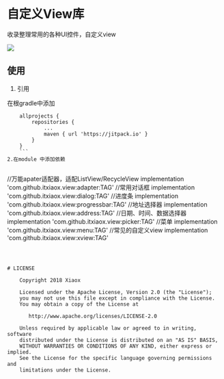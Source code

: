 #  自定义View库

收录整理常用的各种UI控件，自定义view


[![](https://jitpack.io/v/itxiaox/view.svg)](https://jitpack.io/#itxiaox/view)



## 使用
1. 引用

在根gradle中添加
```
    allprojects {
    	repositories {
    		...
    		maven { url 'https://jitpack.io' }
    	}
    }
	```
2.在module 中添加依赖


```
//万能apater适配器，适配ListView/RecycleView
implementation 'com.github.itxiaox.view:adapter:TAG'
//常用对话框
implementation 'com.github.itxiaox.view:dialog:TAG'
//进度条
implementation 'com.github.itxiaox.view:progressbar:TAG'
//地址选择器
implementation 'com.github.itxiaox.view:address:TAG'
//日期、时间、数据选择器
implementation 'com.github.itxiaox.view:picker:TAG'
//菜单
implementation 'com.github.itxiaox.view:menu:TAG'
//常见的自定义view
implementation 'com.github.itxiaox.view:xview:TAG'

```


 
# LICENSE

	Copyright 2018 Xiaox

	Licensed under the Apache License, Version 2.0 (the "License");
	you may not use this file except in compliance with the License.
	You may obtain a copy of the License at

	   http://www.apache.org/licenses/LICENSE-2.0

	Unless required by applicable law or agreed to in writing, software
	distributed under the License is distributed on an "AS IS" BASIS,
	WITHOUT WARRANTIES OR CONDITIONS OF ANY KIND, either express or implied.
	See the License for the specific language governing permissions and
	limitations under the License.

 

